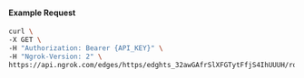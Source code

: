 <!-- Code generated for API Clients. DO NOT EDIT. -->

#### Example Request

```bash
curl \
-X GET \
-H "Authorization: Bearer {API_KEY}" \
-H "Ngrok-Version: 2" \
https://api.ngrok.com/edges/https/edghts_32awGAfrSlXFGTytFfjS4IhUUUH/routes/edghtsrt_32awGASb9GR604GzEcSjL7QRPAP/webhook_verification
```
